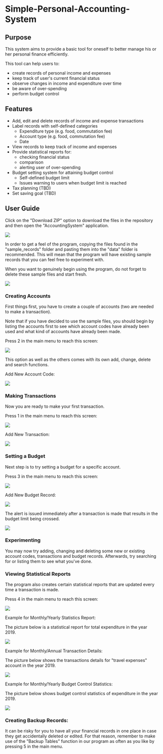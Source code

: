 # Simple-Personal-Accounting-System

## Purpose
This system aims to provide a basic tool for oneself to better manage his or her personal finance efficiently.

This tool can help users to:
* create records of personal income and expenses
* keep track of user's current financial status
* observe changes in income and expenditure over time
* be aware of over-spending
* perform budget control

## Features
* Add, edit and delete records of income and expense transactions
* Label records with self-defined categories
	- Expenditure type (e.g. food, commutation fee)
	- Account type (e.g. food, commutation fee)
	- Date
* View records to keep track of income and expenses
* Provide statistical reports for:
	- checking financial status
	- comparison
	- alerting user of over-spending
* Budget setting system for attaining budget control
	- Self-defined budget limit
	- Issues warning to users when budget limit is reached
* Tax planning (TBD)
* Set saving goal (TBD)

## User Guide
Click on the "Download ZIP" option to download the files in the repository and then open the "AccountingSystem" application.

![](https://github.com/AnikaSharmin/Simple-Personal-Accounting-System/blob/master/images/Download_zip.PNG)

In order to get a feel of the program, copying the files found in the "sample_records" folder and pasting them into the "data" folder is recommended. This will mean that the program will have existing sample records that you can feel free to experiment with. 

When you want to genuinely begin using the program, do not forget to delete these sample files and start fresh.

![](https://github.com/AnikaSharmin/Simple-Personal-Accounting-System/blob/master/images/Main_menu.PNG)

### Creating Accounts
First things first, you have to create a couple of accounts (two are needed to make a transaction).

Note that if you have decided to use the sample files, you should begin by listing the accounts first to see which account codes have already been used and what kind of accounts have already been made.

Press 2 in the main menu to reach this screen:

![](https://github.com/AnikaSharmin/Simple-Personal-Accounting-System/blob/master/images/Account_menu.PNG)

This option as well as the others comes with its own add, change, delete and search functions.

Add New Account Code:

![](https://github.com/AnikaSharmin/Simple-Personal-Accounting-System/blob/master/images/credit_card_acc.PNG)

### Making Transactions
Now you are ready to make your first transaction.

Press 1 in the main menu to reach this screen:

![](https://github.com/AnikaSharmin/Simple-Personal-Accounting-System/blob/master/images/transaction_menu.PNG)

Add New Transaction:

![](https://github.com/AnikaSharmin/Simple-Personal-Accounting-System/blob/master/images/first_transaction.PNG)


### Setting a Budget
Next step is to try setting a budget for a specific account.

Press 3 in the main menu to reach this screen:

![](https://github.com/AnikaSharmin/Simple-Personal-Accounting-System/blob/master/images/budget%20menu.PNG)

Add New Budget Record:

![](https://github.com/AnikaSharmin/Simple-Personal-Accounting-System/blob/master/images/budget_setting.PNG)

The alert is issued immediately after a transaction is made that results in the budget limit being crossed.

![](https://github.com/AnikaSharmin/Simple-Personal-Accounting-System/blob/master/images/budget_warning.PNG)

### Experimenting
You may now try adding, changing and deleting some new or existing account codes, transactions and budget records. Afterwards, try searching for or listing them to see what you've done.

### Viewing Statistical Reports
The program also creates certain statistical reports that are updated every time a transaction is made.

Press 4 in the main menu to reach this screen:

![](https://github.com/AnikaSharmin/Simple-Personal-Accounting-System/blob/master/images/Statistics_menu.PNG)


Example for Monthly/Yearly Statistics Report:

The picture below is a statistical report for total expenditure in the year 2019.

![](https://github.com/AnikaSharmin/Simple-Personal-Accounting-System/blob/master/images/Yearly_statistics_example.PNG)


Example for Monthly/Annual Transaction Details:

The picture below shows the transactions details for "travel expenses" account in the year 2019.

![](https://github.com/AnikaSharmin/Simple-Personal-Accounting-System/blob/master/images/travel_account_details.PNG)


Example for Monthly/Yearly Budget Control Statistics:

The picture below shows budget control statistics of expenditure in the year 2019.

![](https://github.com/AnikaSharmin/Simple-Personal-Accounting-System/blob/master/images/Budget_expense_statistics.PNG)


### Creating Backup Records:
It can be risky for you to have all your financial records in one place in case they get accidentally deleted or edited. For that reason, remember to make use of the "Backup Tables" function in our program as often as you like by pressing 5 in the main menu.





